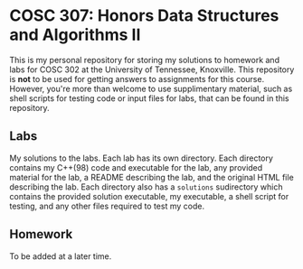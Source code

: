 # COSC 307: Honors Data Structures and Algorithms II

This is my personal repository for storing my solutions to homework and labs for COSC 302 at the University of Tennessee, Knoxville. This repository is **not** to be used for getting answers to assignments for this course. However, you're more than welcome to use supplimentary material, such as shell scripts for testing code or input files for labs, that can be found in this repository.

## Labs

My solutions to the labs. Each lab has its own directory. Each directory contains my C++(98) code and executable for the lab, any provided material for the lab, a README describing the lab, and the original HTML file describing the lab. Each directory also has a `solutions` sudirectory which contains the provided solution executable, my executable, a shell script for testing, and any other files required to test my code.

## Homework

To be added at a later time.
